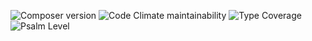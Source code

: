 ![Composer version](https://img.shields.io/packagist/v/fastbolt/entity-importer)
![Code Climate maintainability](https://img.shields.io/codeclimate/maintainability/fastbolt/entity-importer)
![Type Coverage](https://shepherd.dev/github/fastbolt/entity-importer/coverage.svg)
![Psalm Level](https://shepherd.dev/github/fastbolt/entity-importer/level.svg)
